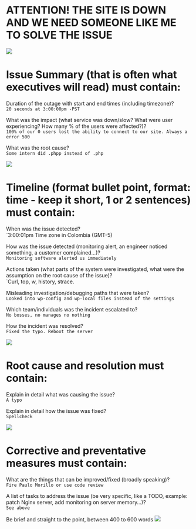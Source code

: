 # ATTENTION! THE SITE IS DOWN AND WE NEED SOMEONE LIKE ME TO SOLVE THE ISSUE
<img src="https://media1.tenor.com/images/85caab51be730a4e1290cd99d7d6e085/tenor.gif">


# Issue Summary (that is often what executives will read) must contain:

Duration of the outage with start and end times (including timezone)?  
`20 seconds at 3:00:00pm -PST`
    
What was the impact (what service was down/slow? What were user experiencing? How many % of the users were affected?)?   
`100% of our 0 users lost the ability to connect to our site. Always a error 500`

What was the root cause?  
`Some intern did .phpp instead of .php`

<img src="https://i.gifer.com/2vs0.gif">



# Timeline (format bullet point, format: time - keep it short, 1 or 2 sentences) must contain:

When was the issue detected?  
`3:00:01pm Time zone in Colombia (GMT-5)

How was the issue detected (monitoring alert, an engineer noticed something, a customer complained…)?  
`Monitoring software alerted us immediately`

Actions taken (what parts of the system were investigated, what were the assumption on the root cause of the issue)?  
`Curl, top, w, history, strace.

Misleading investigation/debugging paths that were taken?  
`Looked into wp-config and wp-local files instead of the settings`

Which team/individuals was the incident escalated to?   
`No bosses, no manages no nothing`

How the incident was resolved?   
`Fixed the typo. Reboot the server`

<img src="https://media.tenor.com/images/00760d23371272db216da7919ce7c884/tenor.gif">



# Root cause and resolution must contain:

Explain in detail what was causing the issue?   
`A typo`

Explain in detail how the issue was fixed?  
`Spellcheck`


<img src="https://media1.tenor.com/images/b8401d232cca2fa7cb5e0e876de4f3cd/tenor.gif?itemid=5096483">



# Corrective and preventative measures must contain:

What are the things that can be improved/fixed (broadly speaking)?  
`Fire Paulo Morillo or use code review`

A list of tasks to address the issue (be very specific, like a TODO, example: patch Nginx server, add monitoring on server memory…)?  
`See above`

Be brief and straight to the point, between 400 to 600 words
<img src="https://i.kym-cdn.com/photos/images/original/001/050/209/b01.png">
